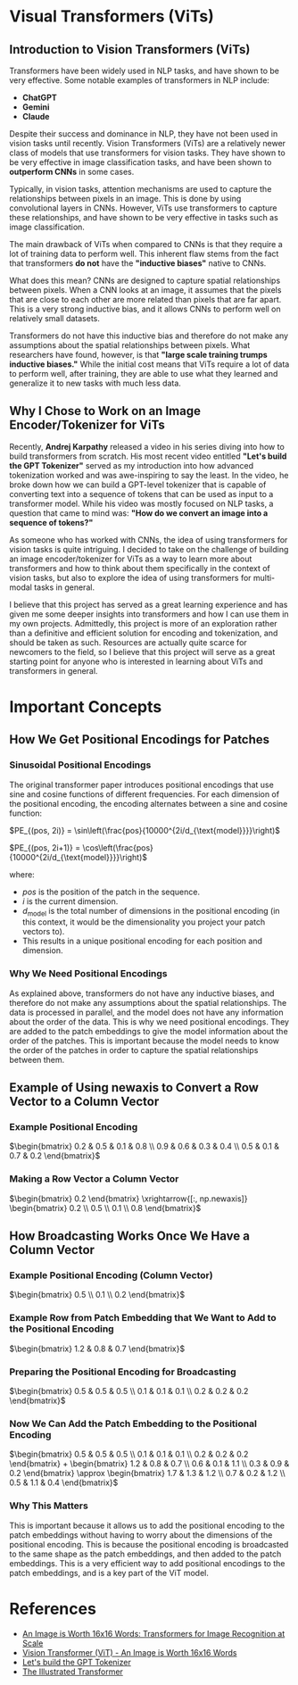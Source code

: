# Visual Transformers (ViTs)

## Introduction to Vision Transformers (ViTs)

Transformers have been widely used in NLP tasks, and have shown to be very effective. Some notable examples of transformers in NLP include:
- **ChatGPT**
- **Gemini**
- **Claude**
    
Despite their success and dominance in NLP, they have not been used in vision tasks until recently. Vision Transformers (ViTs) are a relatively newer class of models that use transformers for vision tasks. They have shown to be very effective in image classification tasks, and have been shown to **outperform CNNs** in some cases.

Typically, in vision tasks, attention mechanisms are used to capture the relationships between pixels in an image. This is done by using convolutional layers in CNNs. However, ViTs use transformers to capture these relationships, and have shown to be very effective in tasks such as image classification.

The main drawback of ViTs when compared to CNNs is that they require a lot of training data to perform well. This inherent flaw stems from the fact that transformers **do not** have the **"inductive biases"** native to CNNs.

What does this mean? CNNs are designed to capture spatial relationships between pixels. When a CNN looks at an image, it assumes that the pixels that are close to each other are more related than pixels that are far apart. This is a very strong inductive bias, and it allows CNNs to perform well on relatively small datasets.

Transformers do not have this inductive bias and therefore do not make any assumptions about the spatial relationships between pixels. What researchers have found, however, is that **"large scale training trumps inductive biases."** While the initial cost means that ViTs require a lot of data to perform well, after training, they are able to use what they learned and generalize it to new tasks with much less data.


## Why I Chose to Work on an Image Encoder/Tokenizer for ViTs

Recently, **Andrej Karpathy** released a video in his series diving into how to build transformers from scratch. His most recent video entitled **"Let's build the GPT Tokenizer"** served as my introduction into how advanced tokenization worked and was awe-inspiring to say the least. In the video, he broke down how we can build a GPT-level tokenizer that is capable of converting text into a sequence of tokens that can be used as input to a transformer model. While his video was mostly focused on NLP tasks, a question that came to mind was: **"How do we convert an image into a sequence of tokens?"** 

As someone who has worked with CNNs, the idea of using transformers for vision tasks is quite intriguing. I decided to take on the challenge of building an image encoder/tokenizer for ViTs as a way to learn more about transformers and how to think about them specifically in the context of vision tasks, but also to explore the idea of using transformers for multi-modal tasks in general.

I believe that this project has served as a great learning experience and has given me some deeper insights into transformers and how I can use them in my own projects. Admittedly, this project is more of an exploration rather than a definitive and efficient solution for encoding and tokenization, and should be taken as such. Resources are actually quite scarce for newcomers to the field, so I believe that this project will serve as a great starting point for anyone who is interested in learning about ViTs and transformers in general.



<!-- ## Image Encoding (tokenization) for Vision Transformers (ViTs) -->












# Important Concepts

## How We Get Positional Encodings for Patches

### Sinusoidal Positional Encodings

The original transformer paper introduces positional encodings that use sine and cosine functions of different frequencies. For each dimension of the positional encoding, the encoding alternates between a sine and cosine function:

$PE_{(pos, 2i)} = \sin\left(\frac{pos}{10000^{2i/d_{\text{model}}}}\right)$

$PE_{(pos, 2i+1)} = \cos\left(\frac{pos}{10000^{2i/d_{\text{model}}}}\right)$

where:

*   $pos$ is the position of the patch in the sequence.
*   $i$ is the current dimension.
*   $d_{\text{model}}$ is the total number of dimensions in the positional encoding (in this context, it would be the dimensionality you project your patch vectors to).
*   This results in a unique positional encoding for each position and dimension.

### Why We Need Positional Encodings

As explained above, transformers do not have any inductive biases, and therefore do not make any assumptions about the spatial relationships. The data is processed in parallel, and the model does not have any information about the order of the data. This is why we need positional encodings. They are added to the patch embeddings to give the model information about the order of the patches. This is important because the model needs to know the order of the patches in order to capture the spatial relationships between them.


## Example of Using newaxis to Convert a Row Vector to a Column Vector


### Example Positional Encoding
$\begin{bmatrix}
    0.2 & 0.5 & 0.1 & 0.8 \\
    0.9 & 0.6 & 0.3 & 0.4 \\
    0.5 & 0.1 & 0.7 & 0.2 
\end{bmatrix}$


### Making a Row Vector a Column Vector

$\begin{bmatrix} 0.2 \end{bmatrix} \xrightarrow{[:, np.newaxis]}  \begin{bmatrix} 0.2 \\ 0.5 \\ 0.1 \\ 0.8 \end{bmatrix}$


## How Broadcasting Works Once We Have a Column Vector

### Example Positional Encoding (Column Vector)
$\begin{bmatrix}
    0.5 \\
    0.1 \\
    0.2 
\end{bmatrix}$

### Example Row from Patch Embedding that We Want to Add to the Positional Encoding
$\begin{bmatrix}
    1.2 & 0.8 & 0.7
\end{bmatrix}$

### Preparing the Positional Encoding for Broadcasting

$\begin{bmatrix}
    0.5 & 0.5 & 0.5 \\
    0.1 & 0.1 & 0.1 \\
    0.2 & 0.2 & 0.2
\end{bmatrix}$

### Now We Can Add the Patch Embedding to the Positional Encoding
$\begin{bmatrix}
    0.5 & 0.5 & 0.5 \\
    0.1 & 0.1 & 0.1 \\
    0.2 & 0.2 & 0.2 
\end{bmatrix} 
+
\begin{bmatrix}
    1.2 & 0.8 & 0.7 \\
    0.6 & 0.1 & 1.1 \\
    0.3 & 0.9 & 0.2 
\end{bmatrix} 
\approx 
\begin{bmatrix}
    1.7 & 1.3 & 1.2 \\
    0.7 & 0.2 & 1.2 \\
    0.5 & 1.1 & 0.4 
\end{bmatrix}$ 

### Why This Matters
This is important because it allows us to add the positional encoding to the patch embeddings without having to worry about the dimensions of the positional encoding. This is because the positional encoding is broadcasted to the same shape as the patch embeddings, and then added to the patch embeddings. This is a very efficient way to add positional encodings to the patch embeddings, and is a key part of the ViT model.



# References
- [An Image is Worth 16x16 Words: Transformers for Image Recognition at Scale](https://arxiv.org/abs/2010.11929)
- [Vision Transformer (ViT) - An Image is Worth 16x16 Words](https://www.youtube.com/watch?v=TrdevFK_am4)
- [Let's build the GPT Tokenizer](https://youtu.be/zduSFxRajkE?si=qWtUIN_Q-2aRUzNG)
- [The Illustrated Transformer](https://jalammar.github.io/illustrated-transformer/)
